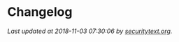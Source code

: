 # Changelog

_Last updated at 2018-11-03 07:30:06 by [securitytext.org](https://securitytext.org)._
